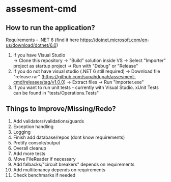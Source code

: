 # assesment-cmd
## How to run the application?
Requirements - .NET 6 (find it here https://dotnet.microsoft.com/en-us/download/dotnet/6.0)
1. If you have Visual Studio  
      -> Clone this repository 
      -> "Build" solution inside VS
      -> Select "Importer" project as startup project
      -> Run with "Debug" or "Release"
2. If you do not have visual studio (.NET 6 still required)
      -> Download file "release.rar" (https://github.com/supahdupah/assesment-cmd/releases/tag/v1.0.0)
      -> Extract files
      -> Run "Importer.exe"
3. If you want to run unit tests - currently with Visual Studio. xUnit Tests can be found in "tests/Operations.Tests"
      
## Things to Improve/Missing/Redo?

1. Add validators/validations/guards
2. Exception handling
3. Logging
4. Finish add database/repos (dont know requirements)
5. Pretify console/output
6. Overall cleanup
7. Add more tests
8. Move FileReader if necessary
9. Add falbacks/"circuit breakers" depends on requirements
10. Add multitenancy depends on requirements
11. Check benchmarks if needed

